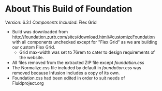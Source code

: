 # About This Build of Foundation

*Version*: 6.3.1
*Components Included*: Flex Grid

* Build was downloaded from http://foundation.zurb.com/sites/download.html/#customizeFoundation with all components unchecked except for "Flex Grid" as we are building our custom Flex Grid.
  * Grid max-width was set to 76rem to cater to design requirements of the website.
* All files removed from the extracted ZIP file except *foundation.css*
* The Normalize.css file included by default in *foundation.css* was removed because Infusion includes a copy of its own.
* Foundation.css had been edited in order to suit needs of Fluidproject.org
